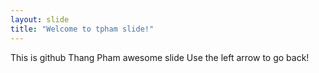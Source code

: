 ```yaml
---
layout: slide
title: "Welcome to tpham slide!"
---
```

This is github Thang Pham awesome slide
Use the left arrow to go back!

